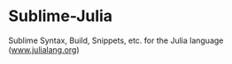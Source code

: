 Sublime-Julia
=============

Sublime Syntax, Build, Snippets, etc. for the Julia language (www.julialang.org)